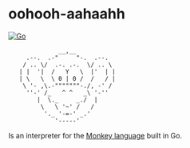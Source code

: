 # oohooh-aahaahh

[![Go](https://github.com/claudemuller/oohooh-aahaah-go/actions/workflows/go.yml/badge.svg)](https://github.com/claudemuller/oohooh-aahaah-go/actions/workflows/go.yml)

```
              __,__
     .--.  .-"     "-.  .--.
    / .. \/  .-. .-.  \/ .. \
   | |  '|  /   Y   \  |'  | |
   | \   \  \ 0 | 0 /  /   / |
    \ '- ,\.-"""""""-./, -' /
     ''-' /_   ^ ^   _\ '-''
        |  \._     _./  |
         \   \ '~' /   /
          '._ '-=-' _.'
             '-----'
```
Is an interpreter for the [Monkey language](https://monkeylang.org/) built in Go.

